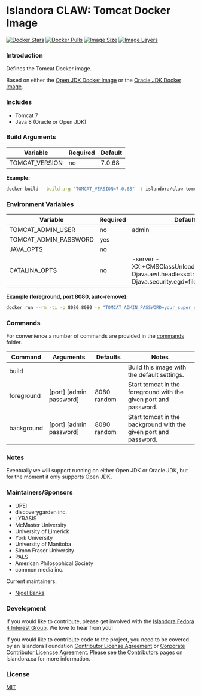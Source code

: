 # Islandora CLAW: Tomcat Docker Image

[![Docker Stars](https://img.shields.io/docker/stars/islandora/claw-tomcat.svg)](https://hub.docker.com/r/islandora/claw-tomcat/)
[![Docker Pulls](https://img.shields.io/docker/pulls/islandora/claw-tomcat.svg)](https://hub.docker.com/r/islandora/claw-tomcat/)
[![Image Size](https://img.shields.io/imagelayers/image-size/islandora/claw-tomcat/latest.svg)](https://imagelayers.io/?images=islandora/claw-tomcat:latest)
[![Image Layers](https://img.shields.io/imagelayers/layers/islandora/claw-tomcat/latest.svg)](https://imagelayers.io/?images=islandora/claw-tomcat:latest)

### Introduction

Defines the Tomcat Docker image. 

Based on either the
[Open JDK Docker Image](https://github.com/Islandora-CLAW/docker-open-jdk) or
the
[Oracle JDK Docker Image](https://github.com/Islandora-CLAW/docker-oracle-jdk).

### Includes

* Tomcat 7
* Java 8 (Oracle or Open JDK)

### Build Arguments

| Variable       | Required | Default |
|----------------|----------|---------|
| TOMCAT_VERSION | no       |  7.0.68 |

**Example:**
```bash
docker build --build-arg "TOMCAT_VERSION=7.0.68" -t islandora/claw-tomcat .
```

### Environment Variables

| Variable              | Required | Default                                                                                              |
|-----------------------|----------|------------------------------------------------------------------------------------------------------|
| TOMCAT_ADMIN_USER     | no       | admin                                                                                                |
| TOMCAT_ADMIN_PASSWORD | yes      |                                                                                                      |
| JAVA_OPTS             | no       |                                                                                                      |
| CATALINA_OPTS         | no       | -server -XX:+CMSClassUnloadingEnabled -Djava.awt.headless=true -Djava.security.egd=file:/dev/urandom |

**Example (foreground, port 8080, auto-remove):**
```bash
docker run --rm -ti -p 8080:8080 -e "TOMCAT_ADMIN_PASSWORD=your_super_secure_password" islandora/claw-tomcat
```

### Commands

For convenience a number of commands are provided in the [commands](/commands)
folder.

| Command    | Arguments               | Defaults    | Notes                                                            |
|------------|-------------------------|-------------|------------------------------------------------------------------|
| build      |                         |             | Build this image with the default settings.                      |
| foreground | [port] [admin password] | 8080 random | Start tomcat in the foreground with the given port and password. |
| background | [port] [admin password] | 8080 random | Start tomcat in the background with the given port and password. |

### Notes

Eventually we will support running on either Open JDK or Oracle JDK, but
for the moment it only supports Open JDK.

### Maintainers/Sponsors

* UPEI
* discoverygarden inc.
* LYRASIS
* McMaster University
* University of Limerick
* York University
* University of Manitoba
* Simon Fraser University
* PALS
* American Philosophical Society
* common media inc.

Current maintainers:

* [Nigel Banks](https://github.com/nigelgbanks)

### Development

If you would like to contribute, please get involved with the
[Islandora Fedora 4 Interest Group](https://github.com/Islandora/Islandora-Fedora4-Interest-Group).
We love to hear from you!

If you would like to contribute code to the project, you need to be covered by
an Islandora Foundation
[Contributor License Agreement](http://islandora.ca/sites/default/files/islandora_cla.pdf)
or
[Corporate Contributor Licencse Agreement](http://islandora.ca/sites/default/files/islandora_ccla.pdf).
Please see the [Contributors](http://islandora.ca/resources/contributors) pages
on Islandora.ca for more information.

### License

[MIT](https://opensource.org/licenses/MIT)
